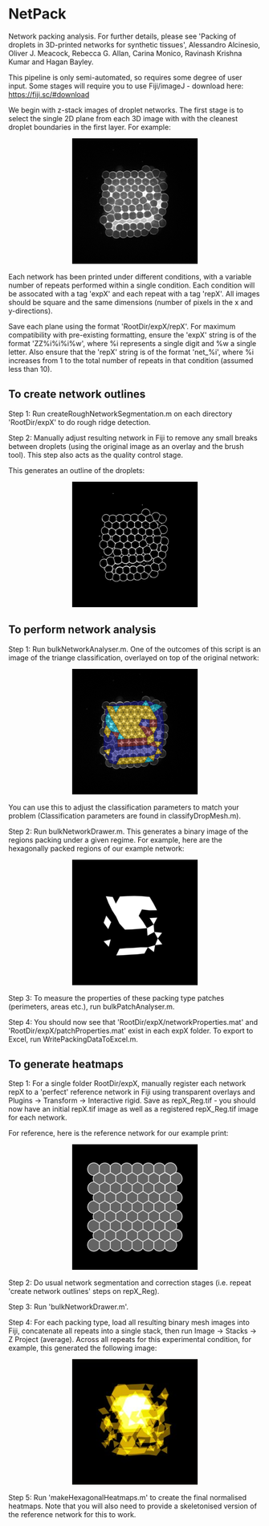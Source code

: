 # NetPack
Network packing analysis. For further details, please see 'Packing of droplets in 3D-printed networks for synthetic tissues', Alessandro Alcinesio, Oliver J. Meacock, Rebecca G. Allan, Carina Monico, Ravinash Krishna Kumar and Hagan Bayley.

This pipeline is only semi-automated, so requires some degree of user input. Some stages will require you to use Fiji/imageJ - download here: https://fiji.sc/#download

We begin with z-stack images of droplet networks. The first stage is to select the single 2D plane from each 3D image with with the cleanest droplet boundaries in the first layer. For example:

<p align="center">
  <img src="https://raw.githubusercontent.com/Pseudomoaner/NetPack/master/ExampleImages/net.png" alt="Raw network"/>
</p>

Each network has been printed under different conditions, with a variable number of repeats performed within a single condition. Each condition will be assocated with a tag 'expX' and each repeat with a tag 'repX'. All images should be square and the same dimensions (number of pixels in the x and y-directions).

Save each plane using the format 'RootDir/expX/repX'. For maximum compatibility with pre-existing formatting, ensure the 'expX' string is of the format 'ZZ%i%i%i%w', where %i represents a single digit and %w a single letter. Also ensure that the 'repX' string is of the format 'net_%i', where %i increases from 1 to the total number of repeats in that condition (assumed less than 10).

## To create network outlines

Step 1: Run createRoughNetworkSegmentation.m on each directory 'RootDir/expX' to do rough ridge detection.

Step 2: Manually adjust resulting network in Fiji to remove any small breaks between droplets (using the original image as an overlay and the brush tool). This step also acts as the quality control stage.

This generates an outline of the droplets:

<p align="center">
  <img src="https://raw.githubusercontent.com/Pseudomoaner/NetPack/master/ExampleImages/net_Network_Corrected.png" alt="Outline network"/>
</p>

## To perform network analysis

Step 1: Run bulkNetworkAnalyser.m. One of the outcomes of this script is an image of the triange classification, overlayed on top of the original network:

<p align="center">
  <img src="https://raw.githubusercontent.com/Pseudomoaner/NetPack/master/ExampleImages/net_Overlay.png" alt="Network overlay"/>
</p>

You can use this to adjust the classification parameters to match your problem (Classification parameters are found in classifyDropMesh.m).

Step 2: Run bulkNetworkDrawer.m. This generates a binary image of the regions packing under a given regime. For example, here are the hexagonally packed regions of our example network:

<p align="center">
  <img src="https://raw.githubusercontent.com/Pseudomoaner/NetPack/master/ExampleImages/net_hex.png" alt="Network hexagonal regions"/>
</p>

Step 3: To measure the properties of these packing type patches (perimeters, areas etc.), run bulkPatchAnalyser.m.

Step 4: You should now see that 'RootDir/expX/networkProperties.mat' and 'RootDir/expX/patchProperties.mat' exist in each expX folder. To export to Excel, run WritePackingDataToExcel.m.

## To generate heatmaps

Step 1: For a single folder RootDir/expX, manually register each network repX to a 'perfect' reference network in Fiji using transparent overlays and Plugins -> Transform -> Interactive rigid. Save as repX_Reg.tif - you should now have an initial repX.tif image as well as a registered repX_Reg.tif image for each network.

For reference, here is the reference network for our example print:

<p align="center">
  <img src="https://raw.githubusercontent.com/Pseudomoaner/NetPack/master/ExampleImages/net_Template.png" alt="Network template"/>
</p>

Step 2: Do usual network segmentation and correction stages (i.e. repeat 'create network outlines' steps on repX_Reg).

Step 3: Run 'bulkNetworkDrawer.m'.

Step 4: For each packing type, load all resulting binary mesh images into Fiji, concatenate all repeats into a single stack, then run Image -> Stacks -> Z Project (average). Across all repeats for this experimental condition, for example, this generated the following image:

<p align="center">
  <img src="https://raw.githubusercontent.com/Pseudomoaner/NetPack/master/ExampleImages/net_hexAvg.jpg" alt="Network hexagonal average"/>
</p>

Step 5: Run 'makeHexagonalHeatmaps.m' to create the final normalised heatmaps. Note that you will also need to provide a skeletonised version of the reference network for this to work.
